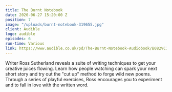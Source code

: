 ```yaml
---
title: The Burnt Notebook
date: 2020-06-27 15:20:00 Z
position: 7
image: "/uploads/burnt-notebook-319655.jpg"
client: Audible
logo: audible
episodes: 6
run-time: Various
link: https://www.audible.co.uk/pd/The-Burnt-Notebook-Audiobook/B082VC1ZGQ
---
```


Writer Ross Sutherland reveals a suite of writing techniques to get your creative juices flowing. Learn how people watching can spark your next short story and try out the "cut up" method to forge wild new poems. Through a series of playful exercises, Ross encourages you to experiment and to fall in love with the written word.